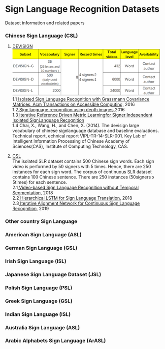 # Sign Language Recognition Datasets

Dataset information and related papers

### Chinese Sign Language (CSL)  

1. [DEVISIGN](http://vipl.ict.ac.cn/homepage/ksl/data.html)  
  ![devisign](https://github.com/Skye601/SLR/blob/master/images/devisign1.png)
  1.1[ Isolated Sign Language Recognition with Grassmann Covariance Matrices. Acm Transactions on Accessible Computing](http://vipl.ict.ac.cn/uploadfile/upload/2018112115430139.pdf), 2016  
  1.2[ Sign language recognition using depth images](https://www.semanticscholar.org/paper/Sign-language-recognition-using-depth-images-Zheng-Liang/1ca16a088581a8c88972b55ac1a9d3e444f1655e),2016  
  1.3[ Iterative Reference Driven Metric Learningfor Signer Independent Isolated SignLanguage Recognition](http://vipl.ict.ac.cn/uploadfile/upload/2018112115134267.pdf)  
  1.4 Chai, X., Wang, H., and  Chen,  X. (2014).  The  devisign  large  vocabulary  of  chinese  signlanguage database and baseline evaluations. Technical report, echnical report VIPL-TR-14-SLR-001. Key Lab of Intelligent Information Processing of Chinese Academy of Sciences(CAS), Institute of Computing Technology, CAS.  
  
  
2. [CSL](http://mccipc.ustc.edu.cn/mediawiki/index.php/SLR_Dataset)  
  The isolated SLR dataset contains 500 Chinese sign words. Each sign video is performed by 50 signers with 5 times. Hence, there are 250 instances for each sign word. The corpus of continuous SLR dataset contains 100 Chinese sentence. There are 250 instances (50signers x 5times) for each sentence.  
  2.1[ Video-based Sign Language Recognition without Temporal Segmentation](https://arxiv.org/pdf/1801.10111.pdf), 2018  
  2.2[ Hierarchical LSTM for Sign Language Translation](https://pdfs.semanticscholar.org/d44c/20c48e764a546d00b9155a56b171b0dc04bc.pdf), 2018  
  2.3[ Iterative Alignment Network for Continuous Sign Language Recognition](http://openaccess.thecvf.com/content_CVPR_2019/papers/Pu_Iterative_Alignment_Network_for_Continuous_Sign_Language_Recognition_CVPR_2019_paper.pdf), 2019  

### Other country Sign Language

### American Sign Language (ASL)

### German Sign Language (GSL)

### Irish Sign Language (ISL)

### Japanese Sign Language Dataset (JSL)

### Polish Sign Language (PSL)

### Greek Sign Language (GSL)

### Indian Sign Language (ISL)

### Australia Sign Language (ASL)

### Arabic Alphabets Sign Language (ArASL)

  
  
